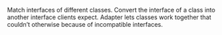 Match interfaces of different classes. Convert the interface of a class into another interface clients expect. Adapter lets classes work together that couldn’t otherwise because of incompatible interfaces.
